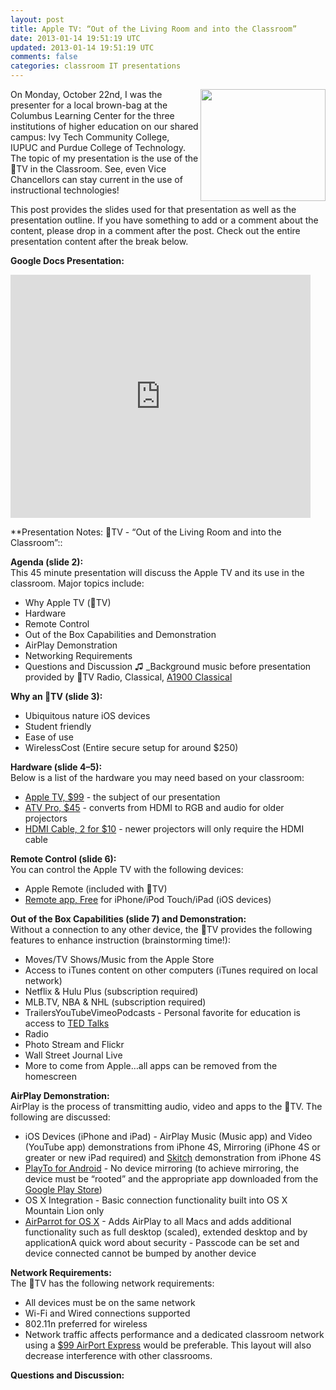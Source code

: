 ```yaml
---           
layout: post
title: Apple TV: “Out of the Living Room and into the Classroom”
date: 2013-01-14 19:51:19 UTC
updated: 2013-01-14 19:51:19 UTC
comments: false
categories: classroom IT presentations
---
```


<img alt="" class="" height="179" align="right" src="http://2.bp.blogspot.com/-YM8OMWS-NCE/UIGH90OQLfI/AAAAAAABC8o/1mAL0W5CMuo/s200/Apple+TV+Box.png" width="200" />On Monday, October 22nd, I was the presenter for a local brown-bag at the Columbus Learning Center for the three institutions of higher education on our shared campus: Ivy Tech Community College, IUPUC and Purdue College of Technology. The topic of my presentation is the use of the TV in the Classroom. See, even Vice Chancellors can stay current in the use of instructional technologies!

This post provides the slides used for that presentation as well as the presentation outline. If you have something to add or a comment about the content, please drop in a comment after the post. Check out the entire presentation content after the break below.

**Google Docs Presentation:**

<iframe allowfullscreen="true" frameborder="0" height="389" mozallowfullscreen="true" src="https://docs.google.com/presentation/embed?id=1Ywc5m3WcT-Ldl0YASB2FqBRnZ91X2auxKxNWiD0DAmY&amp;start=false&amp;loop=false&amp;delayms=3000" webkitallowfullscreen="true" width="480"></iframe>

**Presentation Notes: TV - “Out of the Living Room and into the Classroom”:: 

**Agenda (slide 2):**  
This 45 minute presentation will discuss the Apple TV and its use in the classroom. Major topics include:

* Why Apple TV (TV)
* Hardware
* Remote Control
* Out of the Box Capabilities and Demonstration
* AirPlay Demonstration
* Networking Requirements
* Questions and Discussion ♫ _Background music before presentation provided by TV Radio, Classical, [A1900 Classical][2]

**Why an TV (slide 3):**  

* Ubiquitous nature iOS devices
* Student friendly
* Ease of use
* WirelessCost (Entire secure setup for around $250)
 
**Hardware (slide 4–5):**  
Below is a list of the hardware you may need based on your classroom:

* [Apple TV, $99][3] - the subject of our presentation
* [ATV Pro, $45][4] - converts from HDMI to RGB and audio for older projectors
* [HDMI Cable, 2 for $10][5] - newer projectors will only require the HDMI cable

**Remote Control (slide 6):**  
You can control the Apple TV with the following devices:

* Apple Remote (included with TV)
* [Remote app, Free][6] for iPhone/iPod Touch/iPad (iOS devices)
 
**Out of the Box Capabilities (slide 7) and Demonstration:**  
Without a connection to any other device, the TV provides the following features to enhance instruction (brainstorming time!):

* Moves/TV Shows/Music from the Apple Store
* Access to iTunes content on other computers (iTunes required on local network)
* Netflix &amp; Hulu Plus (subscription required)
* MLB.TV, NBA &amp; NHL (subscription required)
* TrailersYouTubeVimeoPodcasts - Personal favorite for education is access to [TED Talks][7]
* Radio
* Photo Stream and Flickr
* Wall Street Journal Live
* More to come from Apple…all apps can be removed from the homescreen

**AirPlay Demonstration:**  
AirPlay is the process of transmitting audio, video and apps to the TV. The following are discussed:

* iOS Devices (iPhone and iPad) - AirPlay Music (Music app) and Video (YouTube app) demonstrations from iPhone 4S, Mirroring (iPhone 4S or greater or new iPad required) and [Skitch][8] demonstration from iPhone 4S
* [PlayTo for Android][9] - No device mirroring (to achieve mirroring, the device must be “rooted” and the appropriate app downloaded from the [Google Play Store][10])
* OS X Integration - Basic connection functionality built into OS X Mountain Lion only
* [AirParrot for OS X][11] - Adds AirPlay to all Macs and adds additional functionality such as full desktop (scaled), extended desktop and by applicationA quick word about security - Passcode can be set and device connected cannot be bumped by another device

**Network Requirements:**  
The TV has the following network requirements:

* All devices must be on the same network
* Wi-Fi and Wired connections supported
* 802.11n preferred for wireless
* Network traffic affects performance and a dedicated classroom network using a [$99 AirPort Express][12] would be preferable. This layout will also decrease interference with other classrooms.

**Questions and Discussion:**

   [2]: http://www.radionomy.com/en/radio/a1900-classical
   [3]: http://goo.gl/YWrer
   [4]: http://goo.gl/ztiSV
   [5]: http://goo.gl/IYnEq
   [6]: http://goo.gl/BGuAf
   [7]: http://www.ted.com/talks
   [8]: https://itunes.apple.com/us/app/skitch/id490505997?mt=8
   [9]: http://draft.blogger.com/goo.gl/L6L23
   [10]: http://play.google.com/
   [11]: http://airparrot.com/
   [12]: http://goo.gl/pOsCC